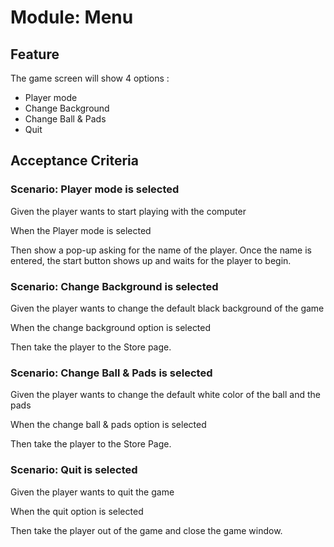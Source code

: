 # Module: Menu

## Feature

The game screen will show 4 options :

- Player mode
- Change Background
- Change Ball & Pads
- Quit

## Acceptance Criteria

### Scenario: Player mode is selected

  Given the player wants to start playing with
  the computer

  When the Player mode is selected

  Then show a pop-up asking for the name of the
  player. Once the name is entered, the start button
  shows up and waits for the player to begin.

### Scenario: Change Background is selected

  Given the player wants to change the default black
  background of the game

  When the change background option is selected

  Then take the player to the Store page.

### Scenario: Change Ball & Pads is selected

  Given the player wants to change the default
  white color of the ball and the pads

  When the change ball & pads option is selected

  Then take the player to the Store Page.

### Scenario: Quit is selected

  Given the player wants to quit the game

  When the quit option is selected

  Then take the player out of the game and close
  the game window.
